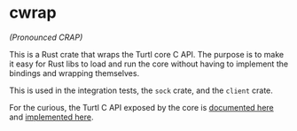 # cwrap

*(Pronounced CRAP)*

This is a Rust crate that wraps the Turtl core C API. The purpose is to make it
easy for Rust libs to load and run the core without having to implement the
bindings and wrapping themselves.

This is used in the integration tests, the `sock` crate, and the `client` crate.

For the curious, the Turtl C API exposed by the core is [documented here](https://github.com/turtl/core-rs/blob/master/include/turtl_core.h)
and [implemented here](https://github.com/turtl/core-rs/blob/master/src/lib.rs).

